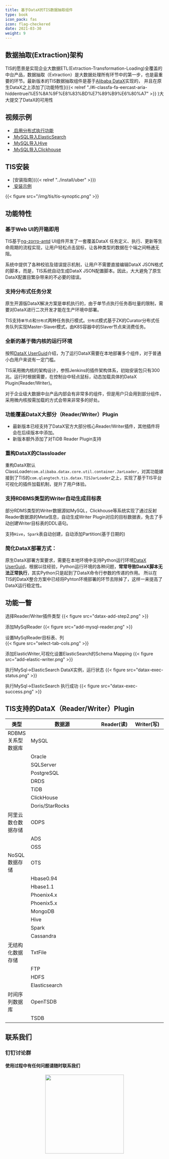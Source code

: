 ```yaml
---
title: 基于DataX的TIS数据抽取组件
type: book
icon_pack: fas
icon: flag-checkered
date: 2021-03-30
weight: 9
---
```

## 数据抽取(Extraction)架构
TIS的愿景是实现企业大数据ETL(Extraction-Transformation-Loading)全覆盖的中台产品，数据抽取（Extraction）是大数据处理所有环节中的第一步，也是最重要的环节。最新版本的TIS数据抽取组件是基于[Alibaba DataX](https://github.com/alibaba/DataX)实现的，
并且在原生DataX之上添加了[功能特性]({{< relref "./#i-classfa-fa-eercast-aria-hiddentruei%E5%8A%9F%E8%83%BD%E7%89%B9%E6%80%A7" >}} )大大提交了DataX的可用性

## 视频示例


* [<i class="fa fa-film" aria-hidden="true"></i>&nbsp;启用分布式执行功能](https://www.bilibili.com/video/BV1Cq4y1D7z4?share_source=copy_web)
* [<i class="fa fa-film" aria-hidden="true"></i>&nbsp;MySQL导入ElasticSearch](https://www.bilibili.com/video/BV1G64y1B7wm?share_source=copy_web)
* [<i class="fa fa-film" aria-hidden="true"></i>&nbsp;MySQL导入Hive](https://www.bilibili.com/video/BV1Vb4y1z7DN?share_source=copy_web)
* [<i class="fa fa-film" aria-hidden="true"></i>&nbsp;MySQL导入Clickhouse](https://www.bilibili.com/video/BV1x64y1B7V8/)

## TIS安装

* [<i class="fa fa-download" aria-hidden="true"></i>安装指南]({{< relref "../install/uber" >}})
* [<i class="fa fa-film" aria-hidden="true"></i>&nbsp;安装示例](https://www.bilibili.com/video/BV18q4y1p73B/)

{{< figure src="/img/tis/tis-synoptic.png"  >}}





## <i class="fa fa-eercast" aria-hidden="true"></i>功能特性

### <i class="fa fa-star" aria-hidden="true"></i>基于Web UI的开箱即用

  TIS基于[ng-zorro-antd](https://ng.ant.design/docs/introduce/zh) UI组件开发了一套覆盖DataX 任务定义、执行、更新等生命周期的流程实现，让用户轻松点击鼠标，让各种类型的数据在个端之间畅通无阻。
  
  系统中提供了各种校验及错误提示机制，让用户不需要直接编辑DataX JSON格式的脚本，而是，TIS系统自动生成DataX JSON配置脚本。因此，大大避免了原生DataX配置目繁杂带来的不必要的错误。

### <i class="fa fa-star" aria-hidden="true"></i>支持分布式任务分发
  
  原生开源版DataX解决方案是单机执行的，由于单节点执行任务吞吐量的限制，需要对DataX进行二次开发才能在生产环境中部署。
  
  TIS支持`单节点`和`分布式`两种任务执行模式。`分布式`模式基于ZK的Curator分布式任务队列实现Master-Slaver模式，由K8S容器中的Slaver节点来消费任务。


### <i class="fa fa-star" aria-hidden="true"></i>全新的基于微内核的运行环境
  
  按照[DataX UserGuid](https://github.com/alibaba/DataX/blob/master/userGuid.md)介绍，为了运行DataX需要在本地部署多个组件，对于普通小白用户来说有一定门槛。
  
  TIS采用微内核的架构设计，参照Jenkins的插件架构体系，初始安装包只有300兆。运行时根据需要，在控制台中轻点鼠标，动态加载具体的DataX Plugin(Reader/Writer)。
  
  对于企业级大数据中台产品内部会有非常多的组件，但是用户只会用到部分组件，采用微内核按需加载的方式会带来非常多的好处。
  
  
### <i class="fa fa-star" aria-hidden="true"></i>功能覆盖DataX大部分（Reader/Writer）Plugin

- 最新版本已经支持了DataX官方大部分核心Reader/Writer插件，其他插件将会在后续版本中添加。
- 新版本额外添加了对TiDB Reader Plugin支持

### <i class="fa fa-star" aria-hidden="true"></i>重构DataX的Classloader

重构DataX默认ClassLoader`com.alibaba.datax.core.util.container.JarLoader`，对其功能嫁接到了TIS的`com.qlangtech.tis.datax.TISJarLoader`之上，实现了基于TIS平台可视化的插件加载机制，提升了用户体验。

### <i class="fa fa-star" aria-hidden="true"></i>支持RDBMS类型的Writer自动生成目标表

  部分RDMS类型的Writer数据源如MySQL，Clickhouse等系统实现了通过反射Reader数据源的Meta信息，自动生成Writer Plugin对应的目标数据表，免去了手动创建Writer目标表的DDL语句。
  
  支持`Hive`，`Spark`表自动创建，自动添加Partition(基于日期的)

### <i class="fa fa-star" aria-hidden="true"></i>简化DataX部署方式：
  
  原生DataX部署方案要求，需要在本地环境中支持Python运行环境[DataX UserGuid](https://github.com/alibaba/DataX/blob/master/userGuid.md)，根据以往经验，Python运行环境的各种问题，**常常导致DataX脚本无法正常执行**，其实Python只是起到了DataX命令行参数的传递的作用。
  所以在TIS的DataX整合方案中已经将Pyhton环境部署的环节去除掉了，这样一来提高了DataX运行稳定性。

## 功能一瞥 

选择Reader/Writer插件类型
{{< figure src="datax-add-step2.png"  >}}

添加MySqlReader
{{< figure src="add-mysql-reader.png"  >}}

设置MySqlReader目标表、列  
{{< figure src="select-tab-cols.png"  >}}   

添加ElasticWriter,可视化设置ElasticSearch的Schema Mapping
{{< figure src="add-elastic-writer.png"  >}}

执行MySql->ElasticSearch DataX实例，运行状态 
{{< figure src="datax-exec-status.png"  >}}

执行MySql->ElasticSearch 执行成功
{{< figure src="datax-exec-success.png"  >}}      

## <i class="fa fa-eercast" aria-hidden="true"></i>TIS支持的DataX（Reader/Writer）Plugin


| 类型           | <div style="width:200px">数据源</div>        | <div style="width:100px">Reader(读)</div> | <div style="width:100px">Writer(写)</div> |
| ------------ | ---------- | :--------: | :------- |
| RDBMS 关系型数据库 | MySQL      |     <i class="fa fa-check-circle" aria-hidden="true"></i>     |     <i class="fa fa-check-circle" aria-hidden="true"></i>     |
|              | Oracle     |     <i class="fa fa-check-circle" aria-hidden="true"></i>     |     <i class="fa fa-check-circle" aria-hidden="true"></i>     |
|              | SQLServer  |     <i class="fa fa-check-circle" aria-hidden="true"></i>     |     <i class="fa fa-check-circle" aria-hidden="true"></i>     |
|              | PostgreSQL |     <i class="fa fa-check-circle" aria-hidden="true"></i>     |     <i class="fa fa-check-circle" aria-hidden="true"></i>     |
|              | DRDS |         |          |
|              | TiDB |     <i class="fa fa-check-circle" aria-hidden="true"></i>      |         |
|              | ClickHouse |           |    <i class="fa fa-check-circle" aria-hidden="true"></i>  [<i class="fa fa-film" aria-hidden="true"></i>](https://www.bilibili.com/video/BV1x64y1B7V8/)   |
|              | Doris/StarRocks |           |    <i class="fa fa-check-circle" aria-hidden="true"></i>    |
| 阿里云数仓数据存储    | ODPS       |          |          |
|              | ADS        |           |          |
|              | OSS        |     <i class="fa fa-check-circle" aria-hidden="true"></i>     |     <i class="fa fa-check-circle" aria-hidden="true"></i>    |
| NoSQL数据存储    | OTS        |          |          |
|              | Hbase0.94  |          |          |
|              | Hbase1.1   |          |          |
|              | Phoenix4.x   |          |          |
|              | Phoenix5.x   |         |          |
|              | MongoDB    |     <i class="fa fa-check-circle" aria-hidden="true"></i>     |     <i class="fa fa-check-circle" aria-hidden="true"></i>     |
|              | Hive        |          |     <i class="fa fa-check-circle" aria-hidden="true"></i> [<i class="fa fa-film" aria-hidden="true"></i>](https://www.bilibili.com/video/BV1Vb4y1z7DN?share_source=copy_web)    |
|              | Spark       |          |     <i class="fa fa-check-circle" aria-hidden="true"></i>     |
|              | Cassandra       |     <i class="fa fa-check-circle" aria-hidden="true"></i>     |     <i class="fa fa-check-circle" aria-hidden="true"></i>     |
| 无结构化数据存储     | TxtFile    |         |          |
|              | FTP        |     <i class="fa fa-check-circle" aria-hidden="true"></i>     |     <i class="fa fa-check-circle" aria-hidden="true"></i>     |
|              | HDFS       |     <i class="fa fa-check-circle" aria-hidden="true"></i>     |     <i class="fa fa-check-circle" aria-hidden="true"></i>     |
|              | Elasticsearch       |         |     <i class="fa fa-check-circle" aria-hidden="true"></i> [<i class="fa fa-film" aria-hidden="true"></i>](https://www.bilibili.com/video/BV1G64y1B7wm?share_source=copy_web)     |
| 时间序列数据库 | OpenTSDB |  |  |
|  | TSDB |  |  |

## 联系我们

<div class="row featurette">
  <div class="col-12 col-sm-6">
    <h3>钉钉讨论群</h3>
    <h4>使用过程中有任何问题请随时联系我们</h4>
    <center><img src="/img/tis/dingding_talk_group.jpeg" width="250"></center>
  </div>
  <div class="col-12 col-sm-6">
  </div>
</div>
